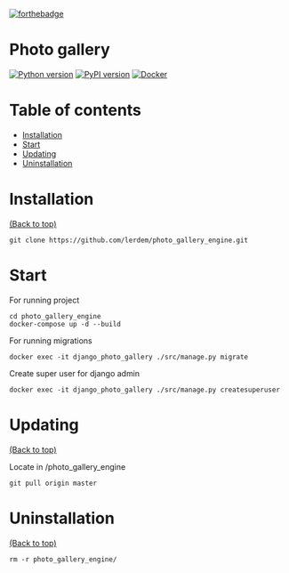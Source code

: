 [![forthebadge](https://forthebadge.com/images/badges/made-with-python.svg)](https://forthebadge.com)

# Photo gallery
[![Python version](https://img.shields.io/badge/python-3.6.5-blue.svg)](https://docs.python.org/3.6/whatsnew/changelog.html#python-3-6-5-final)
[![PyPI version](https://img.shields.io/badge/django-1.11.13-brightgreen.svg)](https://pypi.org/project/Django/1.11.13/)
[![Docker](https://img.shields.io/badge/docker-CE-brightgreen.svg)](https://www.docker.com/community-edition)

# Table of contents

- [Installation](#installation)
- [Start](#start)
- [Updating](#updating)
- [Uninstallation](#uninstallation)


# Installation

[(Back to top)](#table-of-contents)
```
git clone https://github.com/lerdem/photo_gallery_engine.git
```
# Start
For running project
```
cd photo_gallery_engine
docker-compose up -d --build
```
For running migrations
```
docker exec -it django_photo_gallery ./src/manage.py migrate
```
Create super user for django admin
```
docker exec -it django_photo_gallery ./src/manage.py createsuperuser
```

# Updating

[(Back to top)](#table-of-contents)

Locate in <you-paht>/photo_gallery_engine
```
git pull origin master
```


# Uninstallation

[(Back to top)](#table-of-contents)

```
rm -r photo_gallery_engine/
```
